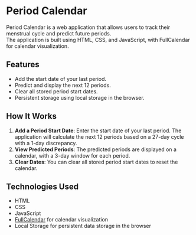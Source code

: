 # Period Calendar

Period Calendar is a web application that allows users to track their menstrual cycle and predict future periods.\
The application is built using HTML, CSS, and JavaScript, with FullCalendar for calendar visualization.

## Features

- Add the start date of your last period.
- Predict and display the next 12 periods.
- Clear all stored period start dates.
- Persistent storage using local storage in the browser.

## How It Works

1. **Add a Period Start Date**: Enter the start date of your last period. The application will calculate the next 12 periods based on a 27-day cycle with a 1-day discrepancy.
2. **View Predicted Periods**: The predicted periods are displayed on a calendar, with a 3-day window for each period.
3. **Clear Dates**: You can clear all stored period start dates to reset the calendar.

## Technologies Used

- HTML
- CSS
- JavaScript
- [FullCalendar](https://fullcalendar.io/) for calendar visualization
- Local Storage for persistent data storage in the browser

